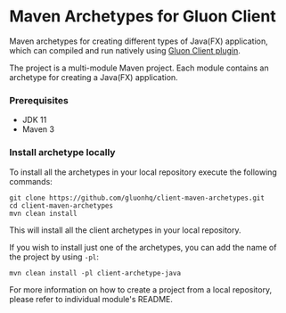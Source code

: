 # Maven Archetypes for Gluon Client

Maven archetypes for creating different types of Java(FX) application,
which can compiled and run natively using [Gluon Client plugin](https://docs.gluonhq.com/client/).

The project is a multi-module Maven project. Each module contains an archetype for creating a Java(FX) application.

### Prerequisites

* JDK 11
* Maven 3

### Install archetype locally

To install all the archetypes in your local repository execute the following commands:

```
git clone https://github.com/gluonhq/client-maven-archetypes.git
cd client-maven-archetypes
mvn clean install
```

This will install all the client archetypes in your local repository.

If you wish to install just one of the archetypes, you can add the name of the project by using `-pl`:

```
mvn clean install -pl client-archetype-java
```

For more information on how to create a project from a local repository, please refer to
individual module's README.
